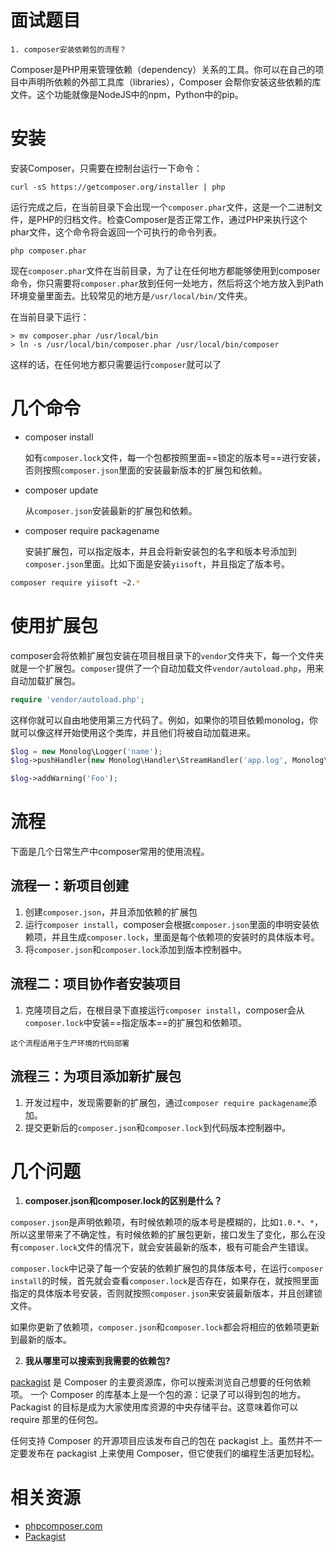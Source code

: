 # 面试题目
```
1. composer安装依赖包的流程？
```
Composer是PHP用来管理依赖（dependency）关系的工具。你可以在自己的项目中声明所依赖的外部工具库（libraries），Composer 会帮你安装这些依赖的库文件。这个功能就像是NodeJS中的npm，Python中的pip。


# 安装

安装Composer，只需要在控制台运行一下命令：
```
curl -sS https://getcomposer.org/installer | php
```

运行完成之后，在当前目录下会出现一个`composer.phar`文件，这是一个二进制文件，是PHP的归档文件。检查Composer是否正常工作，通过PHP来执行这个phar文件，这个命令将会返回一个可执行的命令列表。

```
php composer.phar
```

现在`composer.phar`文件在当前目录，为了让在任何地方都能够使用到composer命令，你只需要将`composer.phar`放到任何一处地方，然后将这个地方放入到Path环境变量里面去。比较常见的地方是`/usr/local/bin/`文件夹。

在当前目录下运行：
```
> mv composer.phar /usr/local/bin  
> ln -s /usr/local/bin/composer.phar /usr/local/bin/composer
```

这样的话，在任何地方都只需要运行`composer`就可以了

# 几个命令

- composer install

  如有`composer.lock`文件，每一个包都按照里面==锁定的版本号==进行安装，否则按照`composer.json`里面的安装最新版本的扩展包和依赖。

- composer update

  从`composer.json`安装最新的扩展包和依赖。
- composer require packagename

  安装扩展包，可以指定版本，并且会将新安装包的名字和版本号添加到`composer.json`里面。比如下面是安装`yiisoft`，并且指定了版本号。
```bash
composer require yiisoft ~2.*
```

# 使用扩展包

composer会将依赖扩展包安装在项目根目录下的`vendor`文件夹下，每一个文件夹就是一个扩展包。`composer`提供了一个自动加载文件`vendor/autoload.php`，用来自动加载扩展包。

```php
require 'vendor/autoload.php';
```

这样你就可以自由地使用第三方代码了。例如，如果你的项目依赖monolog，你就可以像这样开始使用这个类库，并且他们将被自动加载进来。

```php
$log = new Monolog\Logger('name');
$log->pushHandler(new Monolog\Handler\StreamHandler('app.log', Monolog\Logger::WARNING));

$log->addWarning('Foo');
```

# 流程

下面是几个日常生产中composer常用的使用流程。

## 流程一：新项目创建
 1. 创建`composer.json`，并且添加依赖的扩展包
 2. 运行`composer install`，composer会根据`composer.json`里面的申明安装依赖项，并且生成`composer.lock`，里面是每个依赖项的安装时的具体版本号。
 3. 将`composer.json`和`composer.lock`添加到版本控制器中。

## 流程二：项目协作者安装项目
 1. 克隆项目之后，在根目录下直接运行`composer install`，composer会从`composer.lock`中安装==指定版本==的扩展包和依赖项。

```
这个流程适用于生产环境的代码部署
```

## 流程三：为项目添加新扩展包
 1. 开发过程中，发现需要新的扩展包，通过`composer require packagename`添加。
 2. 提交更新后的`composer.json`和`composer.lock`到代码版本控制器中。



# 几个问题

1. **composer.json和composer.lock的区别是什么？**

 `composer.json`是声明依赖项，有时候依赖项的版本号是模糊的，比如`1.0.*`、`*`，所以这里带来了不确定性，有时候依赖的扩展包更新，接口发生了变化，那么在没有`composer.lock`文件的情况下，就会安装最新的版本，极有可能会产生错误。

  `composer.lock`中记录了每一个安装的依赖扩展包的具体版本号，在运行`composer install`的时候，首先就会查看`composer.lock`是否存在，如果存在，就按照里面指定的具体版本号安装，否则就按照`composer.json`来安装最新版本，并且创建锁文件。

  如果你更新了依赖项，`composer.json`和`composer.lock`都会将相应的依赖项更新到最新的版本。

2. **我从哪里可以搜索到我需要的依赖包?**

  [packagist](https://packagist.org) 是 Composer 的主要资源库，你可以搜索浏览自己想要的任何依赖项。 一个 Composer 的库基本上是一个包的源：记录了可以得到包的地方。Packagist 的目标是成为大家使用库资源的中央存储平台。这意味着你可以 require 那里的任何包。

  任何支持 Composer 的开源项目应该发布自己的包在 packagist 上。虽然并不一定要发布在 packagist 上来使用 Composer，但它使我们的编程生活更加轻松。


# 相关资源
- [phpcomposer.com](http://docs.phpcomposer.com)
- [Packagist](https://packagist.org)
